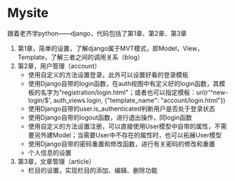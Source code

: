# Mysite
跟着老齐学python——django，代码包括了第1章、第2章、第3章
1. 第1章，简单的设置，了解django属于MVT模式，即Model，View，Template，了解三者之间的调用关系（blog）
2. 第2章，用户管理（account）
   - 使用自定义的方法设置登录，此外可以设置好看的登录模板
   - 使用Django自带的login函数，在auth视图中有定义好的login函数，其模板的名字为"registration/login.html"；或者也可以指定模板：url(r'^new-login/$', auth_views.login, {"template_name": "account/login.html"})
   - 使用Django自带的user.is_authenticated判断用户是否处于登录状态
   - 使用Django自带的logout函数，进行退出操作，同login函数
   - 使用自定义的方法设置注册，可以直接使用User模型中自带的属性，不需要另外建Model；当需要User中不存在的属性时，也可以拓展User模型
   - 使用Django自带的密码重置和修改函数，进行有关密码的修改和重置
   - 个人信息的设置
3. 第3章，文章管理（article）
   - 栏目的设置，实现栏目的添加、编辑、删除功能
